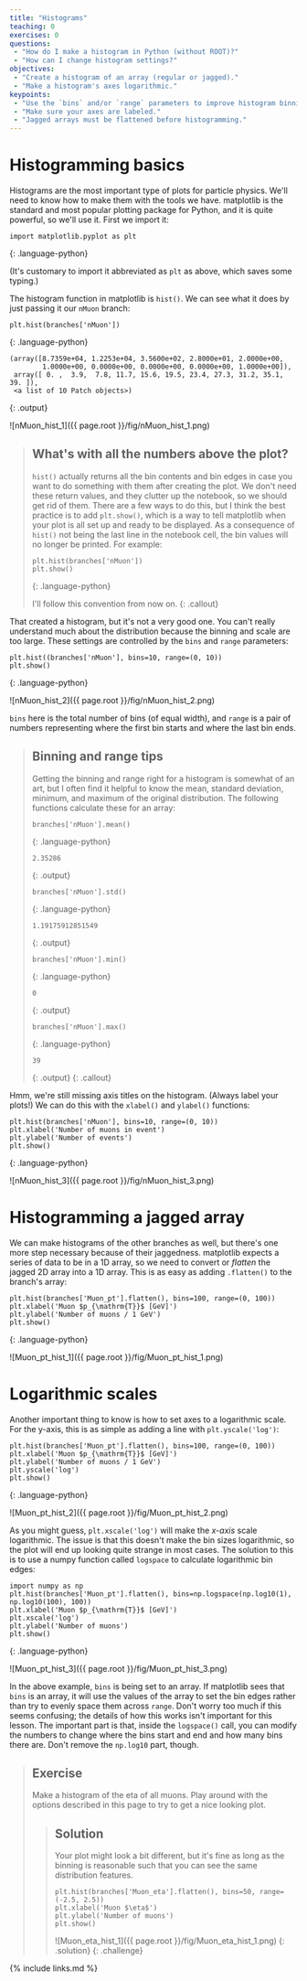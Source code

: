 ```yaml
---
title: "Histograms"
teaching: 0
exercises: 0
questions:
 - "How do I make a histogram in Python (without ROOT)?"
 - "How can I change histogram settings?"
objectives:
 - "Create a histogram of an array (regular or jagged)."
 - "Make a histogram's axes logarithmic."
keypoints:
 - "Use the `bins` and/or `range` parameters to improve histogram binning."
 - "Make sure your axes are labeled."
 - "Jagged arrays must be flattened before histogramming."
---
```


# Histogramming basics

Histograms are the most important type of plots for particle physics.
We'll need to know how to make them with the tools we have.
matplotlib is the standard and most popular plotting package for Python, and it is quite powerful, so we'll use it.
First we import it:

~~~
import matplotlib.pyplot as plt
~~~
{: .language-python}

(It's customary to import it abbreviated as `plt` as above, which saves some typing.)

The histogram function in matplotlib is `hist()`.
We can see what it does by just passing it our `nMuon` branch:

~~~
plt.hist(branches['nMuon'])
~~~
{: .language-python}
~~~
(array([8.7359e+04, 1.2253e+04, 3.5600e+02, 2.8000e+01, 2.0000e+00,
        1.0000e+00, 0.0000e+00, 0.0000e+00, 0.0000e+00, 1.0000e+00]),
 array([ 0. ,  3.9,  7.8, 11.7, 15.6, 19.5, 23.4, 27.3, 31.2, 35.1, 39. ]),
 <a list of 10 Patch objects>)
~~~
{: .output}

![nMuon_hist_1]({{ page.root }}/fig/nMuon_hist_1.png)

> ## What's with all the numbers above the plot?
>
> `hist()` actually returns all the bin contents and bin edges in case you want to do something with them after creating the plot.
> We don't need these return values, and they clutter up the notebook, so we should get rid of them.
> There are a few ways to do this, but I think the best practice is to add `plt.show()`, which is a way to tell matplotlib when your plot is all set up and ready to be displayed.
> As a consequence of `hist()` not being the last line in the notebook cell, the bin values will no longer be printed.
> For example:
>
> ~~~
> plt.hist(branches['nMuon'])
> plt.show()
> ~~~
> {: .language-python}
>
> I'll follow this convention from now on.
{: .callout}

That created a histogram, but it's not a very good one.
You can't really understand much about the distribution because the binning and scale are too large.
These settings are controlled by the `bins` and `range` parameters:

~~~
plt.hist((branches['nMuon'], bins=10, range=(0, 10))
plt.show()
~~~
{: .language-python}

![nMuon_hist_2]({{ page.root }}/fig/nMuon_hist_2.png)

`bins` here is the total number of bins (of equal width), and `range` is a pair of numbers representing where the first bin starts and where the last bin ends.

> ## Binning and range tips
>
> Getting the binning and range right for a histogram is somewhat of an art, but I often find it helpful to know the mean, standard deviation, minimum, and maximum of the original distribution.
> The following functions calculate these for an array:
>
> ~~~
> branches['nMuon'].mean()
> ~~~
> {: .language-python}
> ~~~
> 2.35286
> ~~~
> {: .output}
>
> ~~~
> branches['nMuon'].std()
> ~~~
> {: .language-python}
> ~~~
> 1.19175912851549
> ~~~
> {: .output}
>
> ~~~
> branches['nMuon'].min()
> ~~~
> {: .language-python}
> ~~~
> 0
> ~~~
> {: .output}
>
> ~~~
> branches['nMuon'].max()
> ~~~
> {: .language-python}
> ~~~
> 39
> ~~~
> {: .output}
{: .callout}

Hmm, we're still missing axis titles on the histogram.
(Always label your plots!)
We can do this with the `xlabel()` and `ylabel()` functions:

~~~
plt.hist(branches['nMuon'], bins=10, range=(0, 10))
plt.xlabel('Number of muons in event')
plt.ylabel('Number of events')
plt.show()
~~~
{: .language-python}

![nMuon_hist_3]({{ page.root }}/fig/nMuon_hist_3.png)

# Histogramming a jagged array

We can make histograms of the other branches as well, but there's one more step necessary because of their jaggedness.
matplotlib expects a series of data to be in a 1D array, so we need to convert or *flatten* the jagged 2D array into a 1D array.
This is as easy as adding `.flatten()` to the branch's array:

~~~
plt.hist(branches['Muon_pt'].flatten(), bins=100, range=(0, 100))
plt.xlabel('Muon $p_{\mathrm{T}}$ [GeV]')
plt.ylabel('Number of muons / 1 GeV')
plt.show()
~~~
{: .language-python}

![Muon_pt_hist_1]({{ page.root }}/fig/Muon_pt_hist_1.png)

# Logarithmic scales

Another important thing to know is how to set axes to a logarithmic scale.
For the y-axis, this is as simple as adding a line with `plt.yscale('log')`:

~~~
plt.hist(branches['Muon_pt'].flatten(), bins=100, range=(0, 100))
plt.xlabel('Muon $p_{\mathrm{T}}$ [GeV]')
plt.ylabel('Number of muons / 1 GeV')
plt.yscale('log')
plt.show()
~~~
{: .language-python}

![Muon_pt_hist_2]({{ page.root }}/fig/Muon_pt_hist_2.png)

As you might guess, `plt.xscale('log')` will make the *x-axis* scale logarithmic.
The issue is that this doesn't make the bin sizes logarithmic, so the plot will end up looking quite strange in most cases.
The solution to this is to use a numpy function called `logspace` to calculate logarithmic bin edges:

~~~
import numpy as np
plt.hist(branches['Muon_pt'].flatten(), bins=np.logspace(np.log10(1), np.log10(100), 100))
plt.xlabel('Muon $p_{\mathrm{T}}$ [GeV]')
plt.xscale('log')
plt.ylabel('Number of muons')
plt.show()
~~~
{: .language-python}

![Muon_pt_hist_3]({{ page.root }}/fig/Muon_pt_hist_3.png)

In the above example, `bins` is being set to an array.
If matplotlib sees that `bins` is an array, it will use the values of the array to set the bin edges rather than try to evenly space them across `range`.
Don't worry too much if this seems confusing; the details of how this works isn't important for this lesson.
The important part is that, inside the `logspace()` call, you can modify the numbers to change where the bins start and end and how many bins there are.
Don't remove the `np.log10` part, though.

> ## Exercise
>
> Make a histogram of the eta of all muons. Play around with the options described in this page to try to get a nice looking plot.
>
> > ## Solution
> >
> > Your plot might look a bit different, but it's fine as long as the binning is reasonable such that you can see the same distribution features.
> >
> > ~~~
> > plt.hist(branches['Muon_eta'].flatten(), bins=50, range=(-2.5, 2.5))
> > plt.xlabel('Muon $\eta$')
> > plt.ylabel('Number of muons')
> > plt.show()
> > ~~~
> >
> > ![Muon_eta_hist_1]({{ page.root }}/fig/Muon_eta_hist_1.png)
> {: .solution}
{: .challenge}

{% include links.md %}
